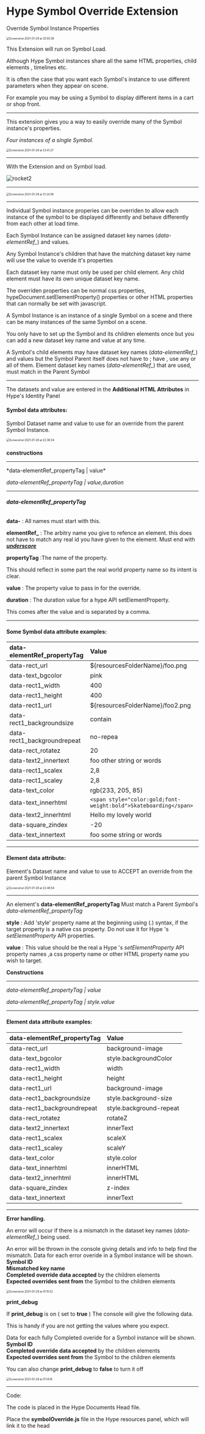 # Hype Symbol Override Extension
 Override Symbol Instance Properties

 <img src="README.assets/Screenshot 2021-01-29 at 20.55.38.jpeg" alt="Screenshot 2021-01-29 at 20.55.38" style="zoom:50%;" />

This Extension will run on Symbol Load.



Although Hype Symbol instances share all the same HTML properties, child elements , timelines etc.

It is often the case that you want each Symbol's instance to use different parameters when they appear on scene.

For example you may be using a Symbol to display different items in a cart or shop front. 

<hr>

This extension gives you a way to easily override many of the Symbol instance's properties.



*Four instances of a single Symbol.*

<img src="README.assets/Screenshot 2021-01-28 at 23.41.27.jpg" alt="Screenshot 2021-01-28 at 23.41.27" style="zoom:50%;" />

<hr>

With the Extension and on Symbol load.



![rocket2](README.assets/rocket2.gif)



<hr>

<img src="README.assets/Screenshot 2021-01-29 at 21.24.58.jpg" alt="Screenshot 2021-01-29 at 21.24.58" style="zoom:50%;" />



 

<hr>



 Individual Symbol instance properies can be overriden to allow each instance of the symbol to  be displayed differently and behave differently from each other at load time.

Each Symbol Instance can be assigned dataset key names  (*data-elementRef_*) and values. 

Any Symbol Instance's children that have the matching dataset key name will use the value to overide it's properties

Each dataset key name must only be used per child element. Any child element must have its own unique dataset key name.

The overriden properties can be normal css properties, hypeDocument.setElementProperty() properties or other HTML properties that can normally be set with javascript.

A Symbol Instance is an instance of a single Symbol on a scene and there can be many instances of the same Symbol on a scene.

You only have to set up the Symbol and its children elements once but you can add a new dataset key name and value at any time.

 A Symbol's child elements may have dataset key names (*data-elementRef_*) and values  but the Symbol Parent itself does not have to ;  have , use any or all of them.
Element dataset key names (*data-elementRef_*)   that are used, must match in the Parent Symbol



<hr>

The datasets and value are entered  in the **Additional HTML Attributes** in Hype's Identity Panel



#### **Symbol data attributes:**

Symbol Dataset name and value to use for an override from the parent Symbol Instance.



<img src="README.assets/Screenshot 2021-01-28 at 22.38.34.jpg" alt="Screenshot 2021-01-28 at 22.38.34" style="zoom:50%;" />





#### 



**constructions**

<hr>
*data-elementRef_propertyTag | value*

*data-elementRef_propertyTag | value,duration*

<hr>

###### ***data-elementRef_propertyTag***



**data-**    : All names must start with this.

**elementRef_** : The arbitry name you give to refence an element. this does not have to match any real id you have given to the element.   Must end with <u>***underscore***</u>

**propertyTag**   :The name of the property. 

This should reflect in some part the real world property name so its intent is clear.



**value**  			:  The property value to pass in for the override.

**duration** 		:   The duration value for a hype API setElementProperty. 

This comes after the value and is separated by a comma. 			

<hr>  	

####  Some Symbol data attribute examples:



| data-elementRef_propertyTag | Value                                                        |
| :-------------------------- | :----------------------------------------------------------- |
| data-rect_url               | ${resourcesFolderName}/foo.png                               |
| data-text_bgcolor           | pink                                                         |
| data-rect1_width            | 400                                                          |
| data-rect1_height           | 400                                                          |
| data-rect1_url              | ${resourcesFolderName}/foo2.png                              |
| data-rect1_backgroundsize   | contain                                                      |
| data-rect1_backgroundrepeat | no-repea                                                     |
| data-rect_rotatez           | 20                                                           |
| data-text2_innertext        | foo other string  or words                                   |
| data-rect1_scalex           | 2,8                                                          |
| data-rect1_scaley           | 2,8                                                          |
| data-text_color             | rgb(233, 205, 85)                                            |
| data-text_innerhtml         | `<span style="color:gold;font-weight:bold">Skateboarding</span>` |
| data-text2_innerhtml        | Hello my lovely world                                        |
| data-square_zindex          | -20                                                          |
| data-text_innertext         | foo some string or words                                     |



<hr>





####  Element data attribute:

Element's Dataset name and value to use to ACCEPT an override from the parent Symbol Instance



<img src="README.assets/Screenshot 2021-01-28 at 22.48.54.jpg" alt="Screenshot 2021-01-28 at 22.48.54" style="zoom:50%;" />

<hr>

An element's **data-elementRef_propertyTag**   Must match a Parent Symbol's  *data-elementRef_propertyTag*  



**style** 						 :  Add 'style' property name at the beginning using (.) syntax, if the target property is a native css property. Do not use it for Hype 's *setElementProperty* API properties. 

**value** 	                     :  This value should be the real a Hype 's *setElementProperty* API property names ,a css property name or other HTML property name you wish to target. 



**Constructions**   

<hr>

*data-elementRef_propertyTag | value*

*data-elementRef_propertyTag | style.value*    

<hr>

####  Element data attribute examples:



| data-elementRef_propertyTag | Value                   |
| :-------------------------- | :---------------------- |
| data-rect_url               | background-image        |
| data-text_bgcolor           | style.backgroundColor   |
| data-rect1_width            | width                   |
| data-rect1_height           | height                  |
| data-rect1_url              | background-image        |
| data-rect1_backgroundsize   | style.background-size   |
| data-rect1_backgroundrepeat | style.background-repeat |
| data-rect_rotatez           | rotateZ                 |
| data-text2_innertext        | innerText               |
| data-rect1_scalex           | scaleX                  |
| data-rect1_scaley           | scaleY                  |
| data-text_color             | style.color             |
| data-text_innerhtml         | innerHTML               |
| data-text2_innerhtml        | innerHTML               |
| data-square_zindex          | z-index                 |
| data-text_innertext         | innerText               |





<hr>



**Error handling.**

An error will occur if there is a mismatch in the dataset key names (*data-elementRef_*)  being used.

An error will be thrown in the console giving details and info to help find the mismatch.
 	Data for each error overide in a Symbol instance will be shown.<br>
 	**Symbol ID**<br>
 	**Mismatched key name**<br>
 	**Completed override data accepted** by the children elements<br>
 	**Expected overrides sent from** the Symbol to the children elements<br>

 <img src="README.assets/Screenshot 2021-01-29 at 01.15.52-1883496.jpg" alt="Screenshot 2021-01-29 at 01.15.52" style="zoom:50%;" />





**print_debug** 

If **print_debug**  is on ( set to **true** ) The console will give the following data.

This is handy if you are not getting the values where you expect.

  Data for each fully Completed overide for a Symbol instance will be shown.<br>
 	**Symbol ID**<br>
 	**Completed override data accepted** by the children elements<br>
 	**Expected overrides sent from** the Symbol to the children elements<br>

You can also change  **print_debug**  to **false**  to turn it off



<img src="README.assets/Screenshot 2021-01-29 at 01.14.18-1883315.jpg" alt="Screenshot 2021-01-29 at 01.14.18" style="zoom:50%;" />





<hr>



Code:

The code is placed in the Hype Documents Head file.

Place the **symbolOverride.js** file in the Hype resources panel, which will link it to the head 



